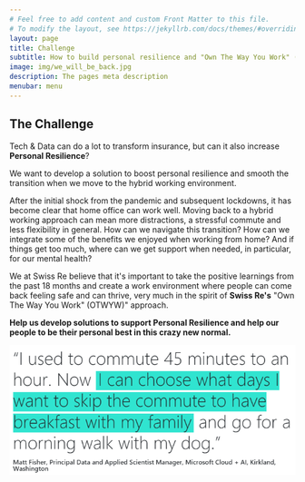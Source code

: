 ```yaml
---
# Feel free to add content and custom Front Matter to this file.
# To modify the layout, see https://jekyllrb.com/docs/themes/#overriding-theme-defaults
layout: page
title: Challenge
subtitle: How to build personal resilience and "Own The Way You Work" (OTWYW) ?
image: img/we_will_be_back.jpg
description: The pages meta description
menubar: menu
---
```


## The Challenge

Tech & Data can do a lot to transform insurance, but can it also increase **Personal Resilience**?

We want to develop a solution to boost personal resilience and smooth the transition when we move to the hybrid working environment.

After the initial shock from the pandemic and subsequent lockdowns, it has become clear that home office can work well. Moving back to a hybrid working approach can mean more distractions, a stressful commute and less flexibility in general. How can we navigate this transition? How can we integrate some of the benefits we enjoyed when working from home? And if things get too much, where can we get support when needed, in particular, for our mental health?

We at Swiss Re believe that it's important to take the positive learnings from the past 18 months and create a work environment where people can come back feeling safe and can thrive, very much in the spirit of **Swiss Re's** "Own The Way You Work" (OTWYW)" approach.

**Help us develop solutions to support Personal Resilience and help our people to be their personal best in this crazy new normal.**

![](img/quote_1.png)
